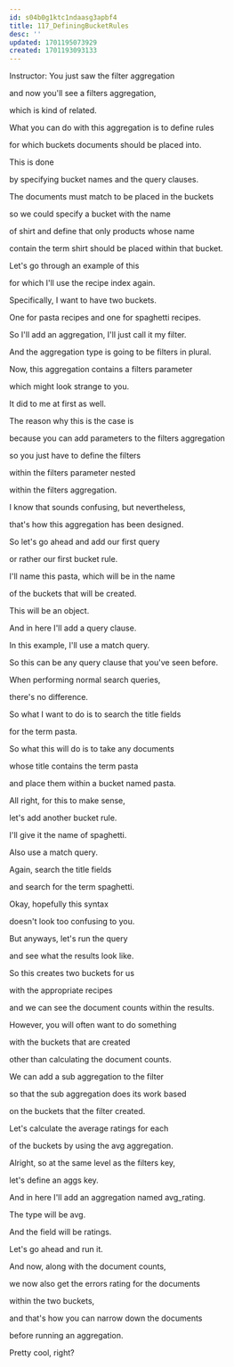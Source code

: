 ```yaml
---
id: s04b0g1ktc1ndaasg3apbf4
title: 117_DefiningBucketRules
desc: ''
updated: 1701195073929
created: 1701193093133
---
```

Instructor: You just saw the filter aggregation

and now you'll see a filters aggregation,

which is kind of related.

What you can do with this aggregation is to define rules

for which buckets documents should be placed into.

This is done

by specifying bucket names and the query clauses.

The documents must match to be placed in the buckets

so we could specify a bucket with the name

of shirt and define that only products whose name

contain the term shirt should be placed within that bucket.

Let's go through an example of this

for which I'll use the recipe index again.

Specifically, I want to have two buckets.

One for pasta recipes and one for spaghetti recipes.

So I'll add an aggregation, I'll just call it my filter.

And the aggregation type is going to be filters in plural.

Now, this aggregation contains a filters parameter

which might look strange to you.

It did to me at first as well.

The reason why this is the case is

because you can add parameters to the filters aggregation

so you just have to define the filters

within the filters parameter nested

within the filters aggregation.

I know that sounds confusing, but nevertheless,

that's how this aggregation has been designed.

So let's go ahead and add our first query

or rather our first bucket rule.

I'll name this pasta, which will be in the name

of the buckets that will be created.

This will be an object.

And in here I'll add a query clause.

In this example, I'll use a match query.

So this can be any query clause that you've seen before.

When performing normal search queries,

there's no difference.

So what I want to do is to search the title fields

for the term pasta.

So what this will do is to take any documents

whose title contains the term pasta

and place them within a bucket named pasta.

All right, for this to make sense,

let's add another bucket rule.

I'll give it the name of spaghetti.

Also use a match query.

Again, search the title fields

and search for the term spaghetti.

Okay, hopefully this syntax

doesn't look too confusing to you.

But anyways, let's run the query

and see what the results look like.

So this creates two buckets for us

with the appropriate recipes

and we can see the document counts within the results.

However, you will often want to do something

with the buckets that are created

other than calculating the document counts.

We can add a sub aggregation to the filter

so that the sub aggregation does its work based

on the buckets that the filter created.

Let's calculate the average ratings for each

of the buckets by using the avg aggregation.

Alright, so at the same level as the filters key,

let's define an aggs key.

And in here I'll add an aggregation named avg_rating.

The type will be avg.

And the field will be ratings.

Let's go ahead and run it.

And now, along with the document counts,

we now also get the errors rating for the documents

within the two buckets,

and that's how you can narrow down the documents

before running an aggregation.

Pretty cool, right?

